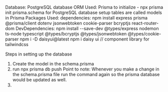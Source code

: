 Database: PostgreSQL database
ORM Used: Prisma
    to initialize - npx prisma init 
    prisma.schema for PostgreSQL database setup 
    tables are called models in Prisma
Packages Used: 
    dependencies: npm install express prisma @prisma/client dotenv jsonwebtoken cookie-parser bcryptjs react-router-dom
    DevDependencies: npm install --save-dev @types/express nodemon ts-node typescript @types/bcryptjs @types/jsonwebtoken @types/cookie-parser
    npm i -D daisyui@latest
    npm i daisy ui // component library for tailwindcss


Steps in setting up the database
1. Create the model in the schema.prisma
2. run npx prisma db push
    Point to note: Whenever you make a change in the schema.prisma file run the command again so the prisma database would be updated as well.
3. 